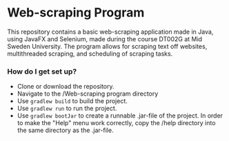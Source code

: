 # Web-scraping Program #

This repository contains a basic web-scraping application made in Java, using JavaFX and Selenium, made during the course DT002G at Mid Sweden University.
The program allows for scraping text off websites, multithreaded scraping, and scheduling of scraping tasks.

### How do I get set up? ###

* Clone or download the repository.
* Navigate to the /Web-scraping program directory
* Use `gradlew build` to build the project.
* Use `gradlew run` to run the project.
* Use `gradlew bootJar` to create a runnable .jar-file of the project. In order to make the "Help" menu work correctly, copy the /help directory into the same directory as the .jar-file.
